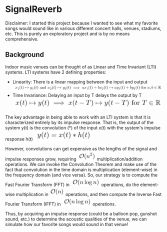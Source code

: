 # SignalReverb

Disclaimer: I started this project because I wanted to see what my favorite songs would sound like in various different concert halls, venues, stadiums, etc. This is purely an exploratory project and is by no means comprehensive.

## Background
Indoor music venues can be thought of as Linear and Time Invariant (LTI) systems. LTI systems have 2 defining properties:
* Linearity: There is a linear mapping between the input and output
![](images/linearity.JPG)
* Time Invariance: Delaying an input by T delays the output by T
![](images/time_invariance.JPG)

The key advantage in being able to work with an LTI system is that it is characterized entirely by its impulse response. That is, the output of the system y(t) is the convolution (\*) of the input x(t) with the system's impulse response h(t)
![](images/convolution.JPG)

However, convolutions can get expensive as the lengths of the signal and impulse responses grow, requiring ![](images/conv_runtime.JPG) multiplication/addition operations. We can invoke the Convolution Theorem and make use of the fact that convolution in the time domain is multiplication (element-wise) in the frequency domain (and vice versa). So, our strategy is to compute the Fast Fourier Transform (FFT) in ![](images/fft_runtime.JPG) operations, do the element-wise multiplication in ![](images/mult_runtime.JPG) operations, and then compute the Inverse Fast Fourier Transform (IFFT) in ![](images/fft_runtime.JPG) operations.

Thus, by acquiring an impulse response (could be a balloon pop, gunshot sound, etc.) to determine the acoustic qualities of the venue, we can simulate how our favorite songs would sound in that venue!
